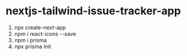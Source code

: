 # nextjs-tailwind-issue-tracker-app

1. npx create-next-app
2. npm i react-icons --save
3. npm i prisma
4. npx prisma init
